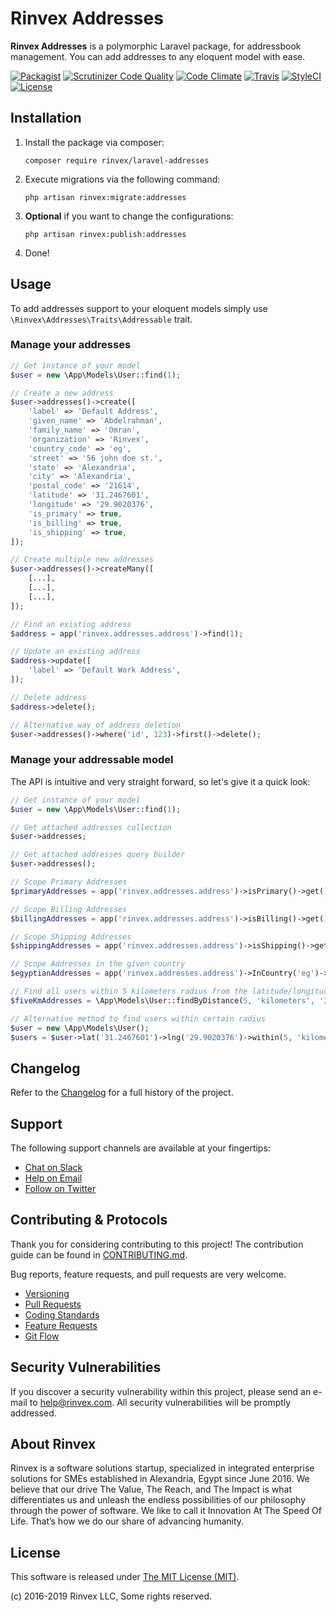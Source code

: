 # Rinvex Addresses

**Rinvex Addresses** is a polymorphic Laravel package, for addressbook management. You can add addresses to any eloquent model with ease.

[![Packagist](https://img.shields.io/packagist/v/rinvex/laravel-addresses.svg?label=Packagist&style=flat-square)](https://packagist.org/packages/rinvex/laravel-addresses)
[![Scrutinizer Code Quality](https://img.shields.io/scrutinizer/g/rinvex/laravel-addresses.svg?label=Scrutinizer&style=flat-square)](https://scrutinizer-ci.com/g/rinvex/laravel-addresses/)
[![Code Climate](https://img.shields.io/codeclimate/github/rinvex/laravel-addresses.svg?label=CodeClimate&style=flat-square)](https://codeclimate.com/github/rinvex/laravel-addresses)
[![Travis](https://img.shields.io/travis/rinvex/laravel-addresses.svg?label=TravisCI&style=flat-square)](https://travis-ci.org/rinvex/laravel-addresses)
[![StyleCI](https://styleci.io/repos/87485079/shield)](https://styleci.io/repos/87485079)
[![License](https://img.shields.io/packagist/l/rinvex/laravel-addresses.svg?label=License&style=flat-square)](https://github.com/rinvex/laravel-addresses/blob/develop/LICENSE)


## Installation

1. Install the package via composer:
    ```shell
    composer require rinvex/laravel-addresses
    ```

2. Execute migrations via the following command:
    ```
    php artisan rinvex:migrate:addresses
    ```

3. **Optional** if you want to change the configurations:
    ```shell
    php artisan rinvex:publish:addresses
    ```

4. Done!


## Usage

To add addresses support to your eloquent models simply use `\Rinvex\Addresses\Traits\Addressable` trait.

### Manage your addresses

```php
// Get instance of your model
$user = new \App\Models\User::find(1);

// Create a new address
$user->addresses()->create([
    'label' => 'Default Address',
    'given_name' => 'Abdelrahman',
    'family_name' => 'Omran',
    'organization' => 'Rinvex',
    'country_code' => 'eg',
    'street' => '56 john doe st.',
    'state' => 'Alexandria',
    'city' => 'Alexandria',
    'postal_code' => '21614',
    'latitude' => '31.2467601',
    'longitude' => '29.9020376',
    'is_primary' => true,
    'is_billing' => true,
    'is_shipping' => true,
]);

// Create multiple new addresses
$user->addresses()->createMany([
    [...],
    [...],
    [...],
]);

// Find an existing address
$address = app('rinvex.addresses.address')->find(1);

// Update an existing address
$address->update([
    'label' => 'Default Work Address',
]);

// Delete address
$address->delete();

// Alternative way of address deletion
$user->addresses()->where('id', 123)->first()->delete();
```

### Manage your addressable model

The API is intuitive and very straight forward, so let's give it a quick look:

```php
// Get instance of your model
$user = new \App\Models\User::find(1);

// Get attached addresses collection
$user->addresses;

// Get attached addresses query builder
$user->addresses();

// Scope Primary Addresses
$primaryAddresses = app('rinvex.addresses.address')->isPrimary()->get();

// Scope Billing Addresses
$billingAddresses = app('rinvex.addresses.address')->isBilling()->get();

// Scope Shipping Addresses
$shippingAddresses = app('rinvex.addresses.address')->isShipping()->get();

// Scope Addresses in the given country
$egyptianAddresses = app('rinvex.addresses.address')->InCountry('eg')->get();

// Find all users within 5 kilometers radius from the latitude/longitude 31.2467601/29.9020376
$fiveKmAddresses = \App\Models\User::findByDistance(5, 'kilometers', '31.2467601', '29.9020376')->get();

// Alternative method to find users within certain radius
$user = new \App\Models\User();
$users = $user->lat('31.2467601')->lng('29.9020376')->within(5, 'kilometers')->get();
```


## Changelog

Refer to the [Changelog](CHANGELOG.md) for a full history of the project.


## Support

The following support channels are available at your fingertips:

- [Chat on Slack](https://bit.ly/rinvex-slack)
- [Help on Email](mailto:help@rinvex.com)
- [Follow on Twitter](https://twitter.com/rinvex)


## Contributing & Protocols

Thank you for considering contributing to this project! The contribution guide can be found in [CONTRIBUTING.md](CONTRIBUTING.md).

Bug reports, feature requests, and pull requests are very welcome.

- [Versioning](CONTRIBUTING.md#versioning)
- [Pull Requests](CONTRIBUTING.md#pull-requests)
- [Coding Standards](CONTRIBUTING.md#coding-standards)
- [Feature Requests](CONTRIBUTING.md#feature-requests)
- [Git Flow](CONTRIBUTING.md#git-flow)


## Security Vulnerabilities

If you discover a security vulnerability within this project, please send an e-mail to [help@rinvex.com](help@rinvex.com). All security vulnerabilities will be promptly addressed.


## About Rinvex

Rinvex is a software solutions startup, specialized in integrated enterprise solutions for SMEs established in Alexandria, Egypt since June 2016. We believe that our drive The Value, The Reach, and The Impact is what differentiates us and unleash the endless possibilities of our philosophy through the power of software. We like to call it Innovation At The Speed Of Life. That’s how we do our share of advancing humanity.


## License

This software is released under [The MIT License (MIT)](LICENSE).

(c) 2016-2019 Rinvex LLC, Some rights reserved.
